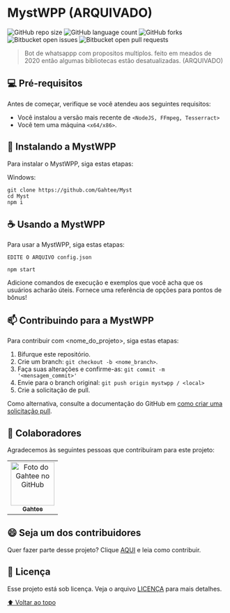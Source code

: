 # MystWPP (ARQUIVADO)

<!---Esses são exemplos. Veja https://shields.io para outras pessoas ou para personalizar este conjunto de escudos. Você pode querer incluir dependências, status do projeto e informações de licença aqui--->

![GitHub repo size](https://img.shields.io/github/repo-size/gahtee/mystwpp?style=for-the-badge)
![GitHub language count](https://img.shields.io/github/languages/count/Gahtee/mystwpp?style=for-the-badge)
![GitHub forks](https://img.shields.io/github/forks/Gahtee/mystwpp?style=for-the-badge)
![Bitbucket open issues](https://img.shields.io/bitbucket/issues/Gahtee/mystwpp?style=for-the-badge)
![Bitbucket open pull requests](https://img.shields.io/bitbucket/pr-raw/Gahtee/mystwpp?style=for-the-badge)

> Bot de whatsappp com propositos multiplos. feito em meados de 2020 então algumas bibliotecas estão desatualizadas. (ARQUIVADO)


## 💻 Pré-requisitos

Antes de começar, verifique se você atendeu aos seguintes requisitos:
* Você instalou a versão mais recente de `<NodeJS, FFmpeg, Tesserract>`
* Você tem uma máquina `<x64/x86>`.

## 🚀 Instalando a MystWPP

Para instalar o MystWPP, siga estas etapas:

Windows:
```
git clone https://github.com/Gahtee/Myst
cd Myst
npm i
```

## ☕ Usando a MystWPP

Para usar a MystWPP, siga estas etapas:

```
EDITE O ARQUIVO config.json
```
```
npm start
```

Adicione comandos de execução e exemplos que você acha que os usuários acharão úteis. Fornece uma referência de opções para pontos de bônus!

## 📫 Contribuindo para a MystWPP
<!---Se o seu README for longo ou se você tiver algum processo ou etapas específicas que deseja que os contribuidores sigam, considere a criação de um arquivo CONTRIBUTING.md separado--->
Para contribuir com <nome_do_projeto>, siga estas etapas:

1. Bifurque este repositório.
2. Crie um branch: `git checkout -b <nome_branch>`.
3. Faça suas alterações e confirme-as: `git commit -m '<mensagem_commit>'`
4. Envie para o branch original: `git push origin mystwpp / <local>`
5. Crie a solicitação de pull.

Como alternativa, consulte a documentação do GitHub em [como criar uma solicitação pull](https://help.github.com/en/github/collaborating-with-issues-and-pull-requests/creating-a-pull-request).

## 🤝 Colaboradores

Agradecemos às seguintes pessoas que contribuíram para este projeto:

<table>
  <tr>
    <td align="center">
      <a href="#">
        <img src="https://avatars3.githubusercontent.com/u/83777687" width="100px;" alt="Foto do Gahtee no GitHub"/><br>
        <sub>
          <b>Gahtee</b>
        </sub>
      </a>
  </tr>
</table>


## 😄 Seja um dos contribuidores<br>

Quer fazer parte desse projeto? Clique [AQUI](CONTRIBUTING.md) e leia como contribuir.

## 📝 Licença

Esse projeto está sob licença. Veja o arquivo [LICENÇA](LICENSE.md) para mais detalhes.

[⬆ Voltar ao topo](#nome-do-projeto)<br>
